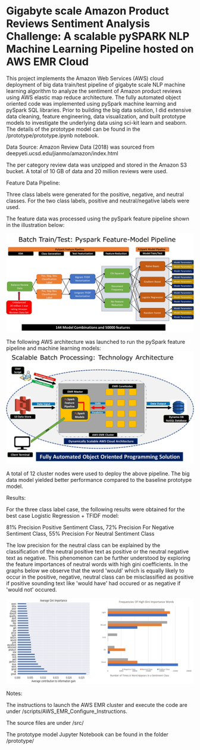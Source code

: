 #  Gigabyte scale Amazon Product Reviews Sentiment Analysis Challenge: A scalable pySPARK NLP Machine Learning Pipeline hosted on AWS EMR Cloud
This project implements the Amazon Web Services (AWS) cloud deployment of big data train/test pipeline of gigabyte scale NLP machine learning algorithm to analyze the sentiment of Amazon product reviews using AWS elastic map reduce architecture. The fully automated object oriented code was implemented using pySpark machine learning and pySpark SQL libraries. Prior to building the big data solution, I did extensive data cleaning, feature engineering, data visualization, and built prototype models to investigate the underlying data using sci-kit learn and seaborn. The details of the prototype model can be found in the /prototype/prototype.ipynb notebook.

Data Source:
Amazon Review Data (2018) was sourced from deepyeti.ucsd.edu/jianmo/amazon/index.html

The per category review data was unzipped and stored in the Amazon S3 bucket. A total of 10 GB of data and 20 million reviews were used.



Feature Data Pipeline:


Three class labels were generated for the positive, negative, and neutral classes. For the two class labels, positive and neutral/negative labels were used.


The feature data was processed using the pySpark feature pipeline shown in the illustration below:

![](images/image1.jpg)


The following AWS architecture was launched to run the pySpark feature pipeline and machine learning models: 
![](images/image2.jpg)

A total of 12 cluster nodes were used to deploy the above pipeline. The big data model yielded better performance compared to the baseline prototype model.

Results:

For the three class label case, the following results were obtained for the best case Logistic Regression + TFIDF model:

81% Precision Positive Sentiment Class,
72% Precision For Negative Sentiment Class,
55% Precision For Neutral Sentiment Class

The low precision for the neutral class can be explained by the classification of the neutral positive text as positive or the neutral negative text as negative.
This phenomenon can be further understood by exploring the feature importances of neutral words with high gini coefficients. In the graphs below we observe that the word 'would'
which is equally likely to occur in the positive, negative, neutral class can be misclassified as positive if positive sounding text like 'would have' had occured or as negative if 'would not' occured.

![](images/image3.jpg)

Notes:

The instructions to launch the AWS EMR cluster and execute the code are under /scripts/AWS_EMR_Configure_Instructions.

The source files are under /src/

The prototype model Jupyter Notebook can be found in the folder /prototype/
